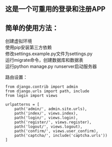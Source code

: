 ## 这是一个可重用的登录和注册APP

## 简单的使用方法：


创建虚拟环境  
使用pip安装第三方依赖  
修改settings.example.py文件为settings.py  
运行migrate命令，创建数据库和数据表  
运行python manage.py runserver启动服务器  


路由设置：

```
from django.contrib import admin
from django.urls import path, include
from login import views

urlpatterns = [
    path('admin/', admin.site.urls),
    path('index/', views.index),
    path('login/', views.login),
    path('register/', views.register),
    path('logout/', views.logout),
    path('confirm/', views.user_confirm),
    path('captcha/', include('captcha.urls'))
]
```
